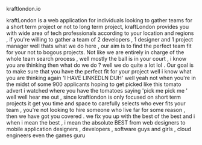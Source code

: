 kraftlondon.io

kraftLondon is a web application for individuals looking to gather teams for a short term project or not to long term project, kraftLondon provides you with wide area of tech professionals according to your location and regions , if you're willing to gather a team of 2 developers , 1 designer and 1 project manager well thats what we do here , our aim is to find the perfect team fit for your not to bogous projects.
Not like we are entirely in charge of the whole team search process , well mostly the ball is in your court , i know you are thinking then what do we do ? well we do quite a lot lol . Our goal is to make sure that you have the perfect fit for your project well i know what you are thinking again 'I HAVE LINKEDLN DUH' well yeah not when you're in the midst of some 900 applicants hoping to get picked like this tomato advert i watched where you have the tomatoes saying 'pick me pick me ' well well hear me out , since kraftlondon is only focused on short term projects it get you time and space to carefully selects who ever fits your team , you're not looking to hire someone who live far for some reason , then we have got you covered . we fix you up with the best of the best and i when i mean the best , i mean the absolute BEST from web designers to mobile application designers , developers , software guys and girls , cloud engineers even the games guru 
